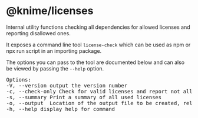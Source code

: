 # @knime/licenses

Internal utility functions checking all dependencies for allowed licenses and reporting disallowed ones.

It exposes a command line tool `license-check` which can be used as npm or npx run script in an importing package.

The options you can pass to the tool are documented below and can also be viewed by passing the `--help` option.

<pre>Options:  
-V, --version output the version number
-c, --check-only Check for valid licenses and report not allowed ones
-s, --summary Print a summary of all used licenses
-o, --output <file> Location of the output file to be created, relative to the calling project root
-h, --help display help for command</pre>
